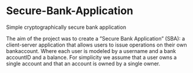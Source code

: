# Secure-Bank-Application
Simple cryptographically secure bank application


The aim of the project was to create a ”Secure Bank Application” (SBA): a client-server application that allows users to issue operations on their own bankaccount. Where each user is modeled by a username and a bank accountID and a balance. For simplicity we assume that a user owns a single account and that an account is owned by a single owner.

